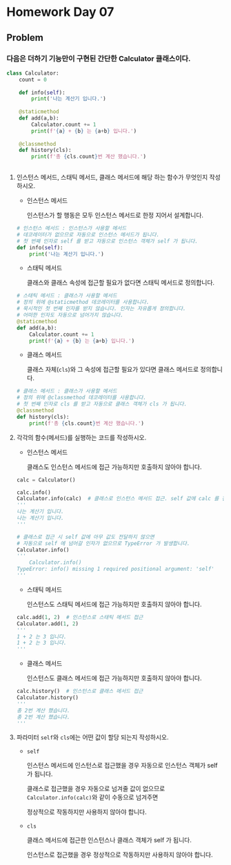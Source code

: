 # Homework Day 07

## Problem

### 다음은 더하기 기능만이 구현된 간단한 Calculator 클래스이다.

```python
class Calculator:
    count = 0
    
    def info(self):
        print('나는 계산기 입니다.')
    
    @staticmethod
    def add(a,b):
        Calculator.count += 1
        print(f'{a} + {b} 는 {a+b} 입니다.')
        
    @classmethod
    def history(cls):
        print(f'총 {cls.count}번 계산 했습니다.')
        
```

1. 인스턴스 메서드, 스태틱 메서드, 클래스 메서드에 해당 하는 함수가 무엇인지 작성하시오.

   - 인스턴스 메서드

     인스턴스가 할 행동은 모두 인스턴스 메서드로 한정 지어서 설계합니다.

   ```python
   # 인스턴스 메서드 : 인스턴스가 사용할 메서드
   # 데코레이터가 없으므로 자동으로 인스턴스 메서드가 됩니다.
   # 첫 번째 인자로 self 를 받고 자동으로 인스턴스 객체가 self 가 됩니다.
   def info(self):
       print('나는 계산기 입니다.')
   ```

   - 스태틱 메서드

     클래스와 클래스 속성에 접근할 필요가 없다면 스태틱 메서드로 정의합니다.

   ```python
   # 스태틱 메서드 : 클래스가 사용할 메서드
   # 정의 위에 @staticmethod 데코레이터를 사용합니다.
   # 묵시적인 첫 번째 인자를 받지 않습니다. 인자는 자유롭게 정의합니다.
   # 어떠한 인자도 자동으로 넘어가지 않습니다.
   @staticmethod
   def add(a,b):
       Calculator.count += 1
       print(f'{a} + {b} 는 {a+b} 입니다.')
   ```

   - 클래스 메서드

     클래스 자체(`cls`)와 그 속성에 접근할 필요가 있다면 클래스 메서드로 정의합니다.

   ```python
   # 클래스 메서드 : 클래스가 사용할 메서드
   # 정의 위에 @classmethod 데코레이터를 사용합니다.
   # 첫 번째 인자로 cls 를 받고 자동으로 클래스 객체가 cls 가 됩니다.
   @classmethod
   def history(cls):
       print(f'총 {cls.count}번 계산 했습니다.')
   ```

2. 각각의 함수(메서드)를 실행하는 코드를 작성하시오.

   - 인스턴스 메서드

     클래스도 인스턴스 메서드에 접근 가능하지만 호출하지 않아야 합니다.

   ```python
   calc = Calculator()
   
   calc.info()
   Calculator.info(calc)  # 클래스로 인스턴스 메서드 접근. self 값에 calc 를 전달합니다.
   '''
   나는 계산기 입니다.
   나는 계산기 입니다.
   '''
   ```

   ```python
   # 클래스로 접근 시 self 값에 아무 값도 전달하지 않으면
   # 자동으로 self 에 넘어갈 인자가 없으므로 TypeError 가 발생합니다.
   Calculator.info()
   '''
       Calculator.info()
   TypeError: info() missing 1 required positional argument: 'self'
   '''
   ```

   - 스태틱 메서드

     인스턴스도 스태틱 메서드에 접근 가능하지만 호출하지 않아야 합니다.

   ```python
   calc.add(1, 2)  # 인스턴스로 스태틱 메서드 접근
   Calculator.add(1, 2)
   '''
   1 + 2 는 3 입니다.
   1 + 2 는 3 입니다.
   '''
   ```

   - 클래스 메서드

     인스턴스도 클래스 메서드에 접근 가능하지만 호출하지 않아야 합니다.

   ```python
   calc.history()  # 인스턴스로 클래스 메서드 접근
   Calculator.history()
   '''
   총 2번 계산 했습니다.
   총 2번 계산 했습니다.
   '''
   ```

3. 파라미터 `self`와 `cls`에는 어떤 값이 할당 되는지 작성하시오.

   - `self`

     인스턴스 메서드에 인스턴스로 접근했을 경우 자동으로 인스턴스 객체가 self 가 됩니다.

     클래스로 접근했을 경우 자동으로 넘겨줄 값이 없으므로 `Calculator.info(calc)`와 같이 수동으로 넘겨주면

     정상적으로 작동하지만 사용하지 않아야 합니다.

   - `cls`

     클래스 메서드에 접근한 인스턴스나 클래스 객체가 self 가 됩니다.

     인스턴스로 접근했을 경우 정상적으로 작동하지만 사용하지 않아야 합니다.

